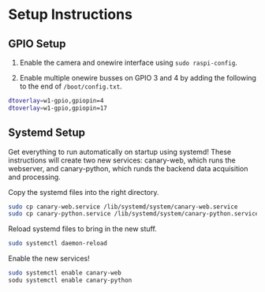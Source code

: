 # Setup Instructions
## GPIO Setup

1. Enable the camera and onewire interface using `sudo raspi-config`.

2. Enable multiple onewire busses on GPIO 3 and 4 by adding the following to the end of `/boot/config.txt`.

```bash
dtoverlay=w1-gpio,gpiopin=4
dtoverlay=w1-gpio,gpiopin=17
```

## Systemd Setup

Get everything to run automatically on startup using systemd! These instructions will create two new services: canary-web, which runs the webserver, and canary-python, which runds the backend data acquisition and processing.

Copy the systemd files into the right directory.

```bash
sudo cp canary-web.service /lib/systemd/system/canary-web.service
sudo cp canary-python.service /lib/systemd/system/canary-python.service
```

Reload systemd files to bring in the new stuff.

```bash
sudo systemctl daemon-reload
```

Enable the new services!

```bash
sudo systemctl enable canary-web
sodu systemctl enable canary-python
```
